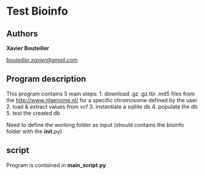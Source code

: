 # Test Bioinfo

## Authors

**Xavier Bouteiller**

*bouteiller.xavier@gmail.com* 

## Program description
This program contains 5 main steps:
    1. download .gz .gz.tbi .md5 files from the http://www.nlgenome.nl/ for a specific chromosome defined by the user    
    2. load & extract values from vcf
    3. instantiate a sqllite db
    4. populate the db
    5. test the created db

Need to define the working folder as input (should contains the bioinfo folder with the __init__.py)

## script
Program is contained in **main_script.py**
